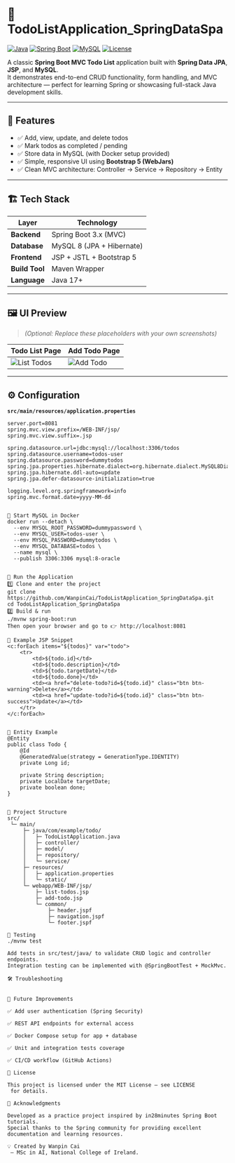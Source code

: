 # 📝 TodoListApplication_SpringDataSpa

[![Java](https://img.shields.io/badge/Java-17+-blue.svg)](https://www.oracle.com/java/)
[![Spring Boot](https://img.shields.io/badge/Spring%20Boot-3.x-brightgreen.svg)](https://spring.io/projects/spring-boot)
[![MySQL](https://img.shields.io/badge/Database-MySQL%208-orange.svg)](https://www.mysql.com/)
[![License](https://img.shields.io/badge/License-MIT-lightgrey.svg)](LICENSE)

A classic **Spring Boot MVC Todo List** application built with **Spring Data JPA**, **JSP**, and **MySQL**.  
It demonstrates end-to-end CRUD functionality, form handling, and MVC architecture — perfect for learning Spring or showcasing full-stack Java development skills.

---

## 🌟 Features

- ✅ Add, view, update, and delete todos  
- ✅ Mark todos as completed / pending  
- ✅ Store data in MySQL (with Docker setup provided)  
- ✅ Simple, responsive UI using **Bootstrap 5 (WebJars)**  
- ✅ Clean MVC architecture: Controller → Service → Repository → Entity  

---

## 🏗️ Tech Stack

| Layer | Technology |
|--------|-------------|
| **Backend** | Spring Boot 3.x (MVC) |
| **Database** | MySQL 8 (JPA + Hibernate) |
| **Frontend** | JSP + JSTL + Bootstrap 5 |
| **Build Tool** | Maven Wrapper |
| **Language** | Java 17+ |

---

## 🖼️ UI Preview

> *(Optional: Replace these placeholders with your own screenshots)*

| Todo List Page | Add Todo Page |
|----------------|----------------|
| ![List Todos](docs/screenshot-list.png) | ![Add Todo](docs/screenshot-add.png) |

---

## ⚙️ Configuration

**`src/main/resources/application.properties`**

```properties
server.port=8081
spring.mvc.view.prefix=/WEB-INF/jsp/
spring.mvc.view.suffix=.jsp

spring.datasource.url=jdbc:mysql://localhost:3306/todos
spring.datasource.username=todos-user
spring.datasource.password=dummytodos
spring.jpa.properties.hibernate.dialect=org.hibernate.dialect.MySQL8Dialect
spring.jpa.hibernate.ddl-auto=update
spring.jpa.defer-datasource-initialization=true

logging.level.org.springframework=info
spring.mvc.format.date=yyyy-MM-dd


🐳 Start MySQL in Docker
docker run --detach \
  --env MYSQL_ROOT_PASSWORD=dummypassword \
  --env MYSQL_USER=todos-user \
  --env MYSQL_PASSWORD=dummytodos \
  --env MYSQL_DATABASE=todos \
  --name mysql \
  --publish 3306:3306 mysql:8-oracle


🚀 Run the Application
1️⃣ Clone and enter the project
git clone https://github.com/WanpinCai/TodoListApplication_SpringDataSpa.git
cd TodoListApplication_SpringDataSpa
2️⃣ Build & run
./mvnw spring-boot:run
Then open your browser and go to 👉 http://localhost:8081

🧩 Example JSP Snippet
<c:forEach items="${todos}" var="todo">
    <tr>
        <td>${todo.id}</td>
        <td>${todo.description}</td>
        <td>${todo.targetDate}</td>
        <td>${todo.done}</td>
        <td><a href="delete-todo?id=${todo.id}" class="btn btn-warning">Delete</a></td>
        <td><a href="update-todo?id=${todo.id}" class="btn btn-success">Update</a></td>
    </tr>
</c:forEach>


🧱 Entity Example
@Entity
public class Todo {
    @Id
    @GeneratedValue(strategy = GenerationType.IDENTITY)
    private Long id;

    private String description;
    private LocalDate targetDate;
    private boolean done;
}


🧰 Project Structure
src/
 └─ main/
     ├─ java/com/example/todo/
     │   ├─ TodoListApplication.java
     │   ├─ controller/
     │   ├─ model/
     │   ├─ repository/
     │   └─ service/
     ├─ resources/
     │   ├─ application.properties
     │   └─ static/
     └─ webapp/WEB-INF/jsp/
         ├─ list-todos.jsp
         ├─ add-todo.jsp
         └─ common/
             ├─ header.jspf
             ├─ navigation.jspf
             └─ footer.jspf

🧪 Testing
./mvnw test

Add tests in src/test/java/ to validate CRUD logic and controller endpoints.
Integration testing can be implemented with @SpringBootTest + MockMvc.

🛠️ Troubleshooting


🧭 Future Improvements

✅ Add user authentication (Spring Security)

✅ REST API endpoints for external access

✅ Docker Compose setup for app + database

✅ Unit and integration tests coverage

✅ CI/CD workflow (GitHub Actions)

📄 License

This project is licensed under the MIT License — see LICENSE
 for details.

🙌 Acknowledgments

Developed as a practice project inspired by in28minutes Spring Boot tutorials.
Special thanks to the Spring community for providing excellent documentation and learning resources.

💡 Created by Wanpin Cai
 — MSc in AI, National College of Ireland.



